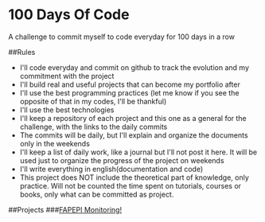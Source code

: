 # 100 Days Of Code
A challenge to commit myself to code everyday for 100 days in a row

##Rules
* I'll code everyday and commit on github to track the evolution and my commitment with the project
* I'll build real and useful projects that can become my portfolio after
* I'll use the best programming practices (let me know if you see the opposite of that in my codes, I'll be thankful)
* I'll use the best technologies
* I'll keep a repository of each project and this one as a general for the challenge, with the links to the daily commits
* The commits will be daily, but I'll explain and organize the documents only in the weekends
* I'll keep a list of daily work, like a journal but I'll not post it here. It will be used just to organize the progress of the project on weekends
* I'll write everything in english(documentation and code)
* This project does NOT include the theoretical part of knowledge, only practice. Will not be counted the time spent on tutorials, courses or books, only what can be committed as project.

##Projects
###[FAPEPI Monitoring!](https://github.com/camilaavilarinho/fapepi-monitoring#fapepi---monitoring)
